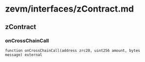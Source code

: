 # zevm/interfaces/zContract.md

## zContract

### onCrossChainCall

```solidity
function onCrossChainCall(address zrc20, uint256 amount, bytes message) external
```

